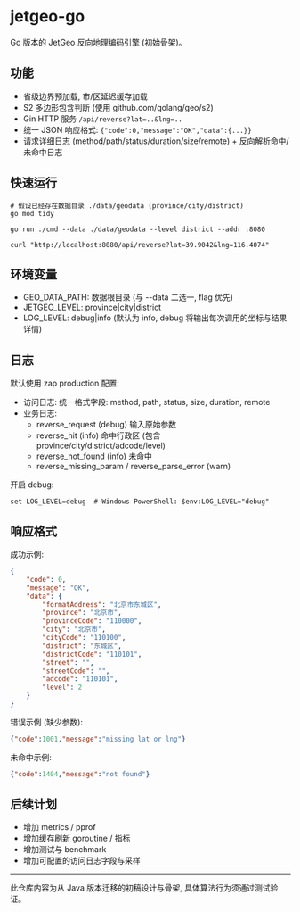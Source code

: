 # jetgeo-go

Go 版本的 JetGeo 反向地理编码引擎 (初始骨架)。

## 功能
- 省级边界预加载, 市/区延迟缓存加载
- S2 多边形包含判断 (使用 github.com/golang/geo/s2)
- Gin HTTP 服务 `/api/reverse?lat=..&lng=..`
- 统一 JSON 响应格式: `{"code":0,"message":"OK","data":{...}}`
- 请求详细日志 (method/path/status/duration/size/remote) + 反向解析命中/未命中日志

## 快速运行
```
# 假设已经存在数据目录 ./data/geodata (province/city/district)
go mod tidy

go run ./cmd --data ./data/geodata --level district --addr :8080

curl "http://localhost:8080/api/reverse?lat=39.9042&lng=116.4074"
```

## 环境变量
- GEO_DATA_PATH: 数据根目录 (与 --data 二选一, flag 优先)
- JETGEO_LEVEL: province|city|district
 - LOG_LEVEL: debug|info (默认为 info, debug 将输出每次调用的坐标与结果详情)

## 日志
默认使用 zap production 配置:
- 访问日志: 统一格式字段: method, path, status, size, duration, remote
- 业务日志:
	- reverse_request (debug) 输入原始参数
	- reverse_hit (info) 命中行政区 (包含 province/city/district/adcode/level)
	- reverse_not_found (info) 未命中
	- reverse_missing_param / reverse_parse_error (warn)

开启 debug:
```
set LOG_LEVEL=debug  # Windows PowerShell: $env:LOG_LEVEL="debug"
```

## 响应格式
成功示例:
```json
{
	"code": 0,
	"message": "OK",
	"data": {
		"formatAddress": "北京市东城区",
		"province": "北京市",
		"provinceCode": "110000",
		"city": "北京市",
		"cityCode": "110100",
		"district": "东城区",
		"districtCode": "110101",
		"street": "",
		"streetCode": "",
		"adcode": "110101",
		"level": 2
	}
}
```

错误示例 (缺少参数):
```json
{"code":1001,"message":"missing lat or lng"}
```

未命中示例:
```json
{"code":1404,"message":"not found"}
```

## 后续计划
- 增加 metrics / pprof
- 增加缓存刷新 goroutine / 指标
- 增加测试与 benchmark
- 增加可配置的访问日志字段与采样

---
此仓库内容为从 Java 版本迁移的初稿设计与骨架, 具体算法行为须通过测试验证。
